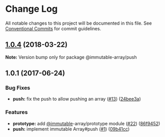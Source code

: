 # Change Log

All notable changes to this project will be documented in this file.
See [Conventional Commits](https://conventionalcommits.org) for commit guidelines.

<a name="1.0.4"></a>
## [1.0.4](https://github.com/azu/immutable-array-prototype/compare/v1.0.3...v1.0.4) (2018-03-22)




**Note:** Version bump only for package @immutable-array/push

<a name="1.0.1"></a>
## 1.0.1 (2017-06-24)


### Bug Fixes

* **push:** fix the push to allow pushing an array ([#13](https://github.com/azu/immutable-array-prototype/issues/13)) ([24bee3a](https://github.com/azu/immutable-array-prototype/commit/24bee3a))


### Features

* **prototype:** add [@immutable](https://github.com/immutable)-array/prototype module ([#22](https://github.com/azu/immutable-array-prototype/issues/22)) ([86f9452](https://github.com/azu/immutable-array-prototype/commit/86f9452))
* **push:** implement immutable Array#push ([#1](https://github.com/azu/immutable-array-prototype/issues/1)) ([09b41cc](https://github.com/azu/immutable-array-prototype/commit/09b41cc))
